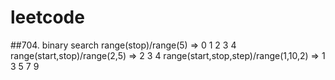 # leetcode
##704. binary search
range(stop)/range(5) => 0 1 2 3 4
range(start,stop)/range(2,5) => 2 3 4
range(start,stop,step)/range(1,10,2) => 1 3 5 7 9
